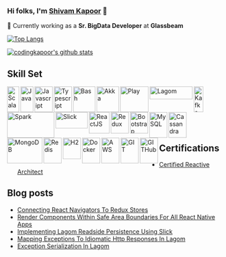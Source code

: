 ### Hi folks, I'm [Shivam Kapoor](http://shivamkapoor.com/) 👋

🔭 Currently working as a **Sr. BigData Developer** at **Glassbeam**

<!--
**codingkapoor/codingkapoor** is a ✨ _special_ ✨ repository because its `README.md` (this file) appears on your GitHub profile.

Here are some ideas to get you started:

- 🔭 I’m currently working on ...
- 🌱 I’m currently learning ...
- 👯 I’m looking to collaborate on ...
- 🤔 I’m looking for help with ...
- 💬 Ask me about ...
- 📫 How to reach me: ...
- 😄 Pronouns: ...
- ⚡ Fun fact: ...
-->

[![Top Langs](https://github-readme-stats.vercel.app/api/top-langs/?username=codingkapoor&layout=compact)](https://github.com/anuraghazra/github-readme-stats) 

[![codingkapoor's github stats](https://github-readme-stats.vercel.app/api?username=codingkapoor&show_icons=true&count_private=true)](https://github.com/anuraghazra/github-readme-stats)

## Skill Set
[<img align="left" alt="Scala" width="28px" height="60px" src="https://cdn.svgporn.com/logos/scala.svg" />](https://www.scala-lang.org/) 
[<img align="left" alt="Java" width="30px" height="60px" src="https://cdn.svgporn.com/logos/java.svg" />](https://www.java.com/en/)
[<img align="left" alt="Javascript" width="42px" height="60px" src="https://cdn.svgporn.com/logos/javascript.svg" />](https://developer.mozilla.org/en-US/docs/Web/JavaScript)
[<img align="left" alt="Typescript" width="42px" height="60px" src="https://cdn.svgporn.com/logos/typescript-icon.svg" />](https://www.typescriptlang.org/)
[<img align="left" alt="Bash" width="52px" height="60px" src="https://cdn.svgporn.com/logos/bash.svg" />](https://www.gnu.org/software/bash/)
[<img align="left" alt="Akka" width="52px" height="60px" src="https://cdn.svgporn.com/logos/akka.svg" />](https://akka.io/)
[<img align="left" alt="Play" width="66px" height="60px" src="https://cdn.svgporn.com/logos/play.svg" />](https://www.playframework.com/)
[<img align="left" alt="Lagom" width="100px" height="30px" src="https://i1.wp.com/blog.knoldus.com/wp-content/uploads/2017/03/logom.png" />](https://www.lagomframework.com/)
[<img align="left" alt="Kafka" width="22px" height="60px" src="https://cdn.svgporn.com/logos/kafka-icon.svg" />](https://kafka.apache.org/)
[<img align="left" alt="Spark" width="110px" height="60px" src="https://miro.medium.com/max/700/1*D6i-SgoxWg3U5yQ_4vJRmg.png" />](https://spark.apache.org/)
[<img align="left" alt="Slick" width="75px" height="38px" src="https://i.kinja-img.com/gawker-media/image/upload/c_fill,f_auto,fl_progressive,g_center,h_675,pg_1,q_80,w_1200/18wbqaoo99kmopng.png" />](http://scala-slick.org/)
[<img align="left" alt="ReactJS" width="48px" height="50px" src="https://cdn.svgporn.com/logos/react.svg" />](https://reactjs.org/)
[<img align="left" alt="Redux" width="42px" height="50px" src="https://cdn.svgporn.com/logos/redux.svg" />](https://redux.js.org/)
[<img align="left" alt="Bootstrap" width="42px" height="50px" src="https://cdn.svgporn.com/logos/bootstrap.svg" />](https://getbootstrap.com/)
[<img align="left" alt="MySQL" width="42px" height="60px" src="https://cdn.svgporn.com/logos/mysql.svg" />](https://www.mysql.com/)
[<img align="left" alt="Cassandra" width="42px" height="60px" src="https://cdn.svgporn.com/logos/cassandra.svg" />](https://cassandra.apache.org/)
[<img align="left" alt="MongoDB" width="82px" height="60px" src="https://cdn.svgporn.com/logos/mongodb.svg" />](https://www.mongodb.com/)
[<img align="left" alt="Redis" width="42px" height="60px" src="https://cdn.svgporn.com/logos/redis.svg" />](https://redis.io/)
[<img align="left" alt="H2" width="42px" height="50px" src="https://www.h2database.com/html/images/db-64-t.png" />](https://www.h2database.com/html/main.html)
[<img align="left" alt="Docker" width="42px" height="60px" src="https://cdn.svgporn.com/logos/docker-icon.svg" />](https://www.docker.com/)
[<img align="left" alt="AWS" width="42px" height="60px" src="https://cdn.svgporn.com/logos/aws.svg" />](https://aws.amazon.com/)
[<img align="left" alt="GIT" width="42px" height="60px" src="https://cdn.svgporn.com/logos/git-icon.svg" />](https://git-scm.com/)
[<img align="left" alt="GITHub" width="42px" height="60px" src="https://cdn.svgporn.com/logos/github-icon.svg" />](https://github.com/)


<br></br>
<br></br>
<br></br>

## Certifications

- [Certified Reactive Architect](https://certification.mettl.com/lightbend/applicant/result/download-certificate?key=eK0d0i9D25CV30Nb56GxRA%3D%3D)

## Blog posts
<!-- BLOG-POST-LIST:START -->
- [Connecting React Navigators To Redux Stores](http://www.shivamkapoor.com/blogs/technology/2020/01/28/connecting-react-navigators-to-redux-stores/)
- [Render Components Within Safe Area Boundaries For All React Native Apps](http://www.shivamkapoor.com/blogs/technology/2019/11/08/render-components-within-safe-area-boundaries-for-all-react-native-apps/)
- [Implementing Lagom Readside Persistence Using Slick](http://www.shivamkapoor.com/blogs/technology/2019/10/01/implementing-lagom-readside-persistence-using-slick/)
- [Mapping Exceptions To Idiomatic Http Responses In Lagom](http://www.shivamkapoor.com/blogs/technology/2019/09/05/mapping-exceptions-to-idiomatic-http-responses-in-lagom/)
- [Exception Serialization In Lagom](http://www.shivamkapoor.com/blogs/technology/2019/08/15/exception-serialization-in-lagom/)
<!-- BLOG-POST-LIST:END -->

